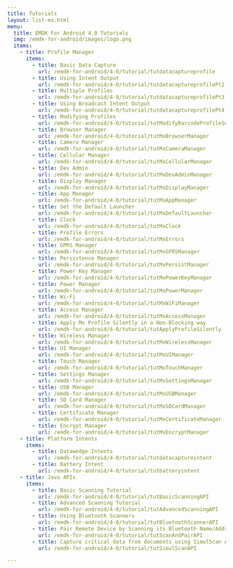```yaml
---
title: Tutorials
layout: list-mx.html
menu:
  title: EMDK For Android 4.0 Tutorials
  img: /emdk-for-android/images/logo.png
  items:
    - title: Profile Manager
      items:
        - title: Basic Data Capture
          url: /emdk-for-android/4-0/tutorial/tutdatacaptureprofile
        - title: Using Intent Output
          url: /emdk-for-android/4-0/tutorial/tutdatacaptureprofilePt2
        - title: Multiple Profiles
          url: /emdk-for-android/4-0/tutorial/tutdatacaptureprofilePt3
        - title: Using Broadcast Intent Output
          url: /emdk-for-android/4-0/tutorial/tutdatacaptureprofilePt4
        - title: Modifying Profiles
          url: /emdk-for-android/4-0/tutorial/tutModifyBarcodeProfileSettings
        - title: Browser Manager
          url: /emdk-for-android/4-0/tutorial/tutMxBrowserManager
        - title: Camera Manager
          url: /emdk-for-android/4-0/tutorial/tutMxCameraManager
        - title: Cellular Manager
          url: /emdk-for-android/4-0/tutorial/tutMxCellularManager
        - title: Dev Admin
          url: /emdk-for-android/4-0/tutorial/tutMxDevAdminManager
        - title: Display Manager
          url: /emdk-for-android/4-0/tutorial/tutMxDisplayManager
        - title: App Manager
          url: /emdk-for-android/4-0/tutorial/tutMxAppManager
        - title: Set the Default Launcher
          url: /emdk-for-android/4-0/tutorial/tutMxDefaultLauncher
        - title: Clock
          url: /emdk-for-android/4-0/tutorial/tutMxClock
        - title: Profile Errors
          url: /emdk-for-android/4-0/tutorial/tutMxErrors
        - title: GPRS Manager
          url: /emdk-for-android/4-0/tutorial/tutMxGPRSManager
        - title: Persistence Manager
          url: /emdk-for-android/4-0/tutorial/tutMxPersistManager
        - title: Power Key Manager 
          url: /emdk-for-android/4-0/tutorial/tutMxPowerKeyManager
        - title: Power Manager
          url: /emdk-for-android/4-0/tutorial/tutMxPowerManager
        - title: Wi-Fi
          url: /emdk-for-android/4-0/tutorial/tutMxWiFiManager
        - title: Access Manager
          url: /emdk-for-android/4-0/tutorial/tutMxAccessManager
        - title: Apply Mx Profile Silently in a Non-Blocking way
          url: /emdk-for-android/4-0/tutorial/tutApplyProfileSilently
        - title: Wireless Manager
          url: /emdk-for-android/4-0/tutorial/tutMxWirelessManager
        - title: UI Manager
          url: /emdk-for-android/4-0/tutorial/tutMxUIManager
        - title: Touch Manager
          url: /emdk-for-android/4-0/tutorial/tutMxTouchManager
        - title: Settings Manager
          url: /emdk-for-android/4-0/tutorial/tutMxSettingsManager
        - title: USB Manager
          url: /emdk-for-android/4-0/tutorial/tutMxUSBManager
        - title: SD Card Manager
          url: /emdk-for-android/4-0/tutorial/tutMxSDCardManager
        - title: Certificate Manager
          url: /emdk-for-android/4-0/tutorial/tutMxCertificateManager
        - title: Encrypt Manager
          url: /emdk-for-android/4-0/tutorial/tutMxEncryptManager
    - title: Platform Intents
      items:
        - title: Datawedge Intents
          url: /emdk-for-android/4-0/tutorial/tutdatacaptureintent
        - title: Battery Intent
          url: /emdk-for-android/4-0/tutorial/tutbatteryintent
    - title: Java APIs
      items:
        - title: Basic Scanning Tutorial
          url: /emdk-for-android/4-0/tutorial/tutBasicScanningAPI
        - title: Advanced Scanning Tutorial
          url: /emdk-for-android/4-0/tutorial/tutAdvancedScanningAPI
        - title: Using Bluetooth Scanners
          url: /emdk-for-android/4-0/tutorial/tutBluetoothScannerAPI
        - title: Pair Remote Device by Scanning its Bluetooth Name/Address
          url: /emdk-for-android/4-0/tutorial/tutScanAndPairAPI
        - title: Capture critical data from documents using SimulScan API
          url: /emdk-for-android/4-0/tutorial/tutSimulScanAPI

---
```


